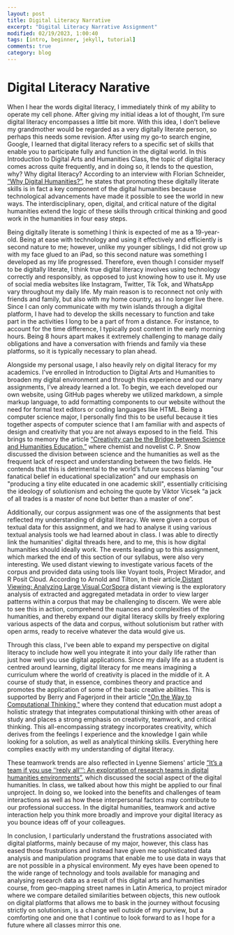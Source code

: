 ```yaml
---
layout: post
title: Digital Literacy Narrative
excerpt: "Digital Literacy Narrative Assignment"
modified: 02/19/2023, 1:00:40
tags: [intro, beginner, jekyll, tutorial]
comments: true
category: blog
---
```


# Digital Literacy Narative

When I hear the words digital literacy, I immediately think of my ability to operate my cell phone. After giving my initial ideas a lot of thought, I’m sure digital literacy encompasses a little bit more. With this idea, I don’t believe my grandmother would be regarded as a very digitally literate person, so perhaps this needs some revision. After using my go-to search engine, Google, I learned that digital literacy refers to a specific set of skills that enable you to participate fully and function in the digital world. In this Introduction to Digital Arts and Humanities Class, the topic of digital literacy comes across quite frequently, and in doing so, it lends to the question, why? Why digital literacy? According to an interview with Florian Schneider, [“Why Digital Humanities?”](https://www.politicseastasia.com/research/digital-nationalism/digital-humanities/), he states that promoting these digitally literate skills is in fact a key component of the digital humanities because technological advancements have made it possible to see the world in new ways. The interdisciplinary, open, digital, and critical nature of the digital humanities extend the logic of these skills through critical thinking and good work in the humanities in four easy steps.

Being digitally literate is something I think is expected of me as a 19-year-old. Being at ease with technology and using it effectively and efficiently is second nature to me; however, unlike my younger siblings, I did not grow up with my face glued to an iPad, so this second nature was something I developed as my life progressed. Therefore, even though I consider myself to be digitally literate, I think true digital literacy involves using technology correctly and responsibly, as opposed to just knowing how to use it. My use of social media websites like Instagram, Twitter, Tik Tok, and WhatsApp vary throughout my daily life. My main reason is to reconnect not only with friends and family, but also with my home country, as I no longer live there. Since I can only communicate with my twin islands through a digital platform, I have had to develop the skills necessary to function and take part in the activities I long to be a part of from a distance. For instance, to account for the time difference, I typically post content in the early morning hours. Being 8 hours apart makes it extremely challenging to manage daily obligations and have a conversation with friends and family via these platforms, so it is typically necessary to plan ahead. 

Alongside my personal usage, I also heavily rely on digital literacy for my academics. I’ve enrolled in Introduction to Digital Arts and Humanities to broaden my digital environment and through this experience and our many assignments, I’ve already learned a lot. To begin, we each developed our own website, using GitHub pages whereby we utilized markdown, a simple markup language, to add formatting components to our website without the need for formal text editors or coding languages like HTML. Being a computer science major, I personally find this to be useful because it ties together aspects of computer science that I am familiar with and aspects of design and creativity that you are not always exposed to in the field. This brings to memory the article [“Creativity can be the Bridge between Science and Humanities Education,”](https://theconversation.com/creativity-can-be-the-bridge-between-science-and-humanities-education-99610) where chemist and novelist C. P. Snow discussed the division between science and the humanities as well as the frequent lack of respect and understanding between the two fields. He contends that this is detrimental to the world’s future success blaming "our fanatical belief in educational specialization" and our emphasis on "producing a tiny elite educated in one academic skill", essentially criticising the ideology of solutionism and echoing the quote by Viktor Vicsek “a jack of all trades is a master of none but better than a master of one”.

Additionally, our corpus assignment was one of the assignments that best reflected my understanding of digital literacy. We were given a corpus of textual data for this assignment, and we had to analyse it using various textual analysis tools we had learned about in class. I was able to directly link the humanities' digital threads here, and to me, this is how digital humanities should ideally work. The events leading up to this assignment, which marked the end of this section of our syllabus, were also very interesting. We used distant viewing to investigate various facets of the corpus and provided data using tools like Voyant tools, Project Mirador, and R Posit Cloud. According to Arnold and Tilton, in their article,[Distant Viewing: Analyzing Large Visual CorSpora](https://www.distantviewing.org/pdf/distant-viewing.pdf) distant viewing is the exploratory analysis of extracted and aggregated metadata in order to view larger patterns within a corpus that may be challenging to discern.  We were able to see this in action, comprehend the nuances and complexities of the humanities, and thereby expand our digital literacy skills by freely exploring various aspects of the data and corpus, without solutionism but rather with open arms, ready to receive whatever the data would give us. 

Through this class, I've been able to expand my perspective on digital literacy to include how well you integrate it into your daily life rather than just how well you use digital applications. Since my daily life as a student is centred around learning, digital literacy for me means imagining a curriculum where the world of creativity is placed in the middle of it. A course of study that, in essence, combines theory and practice and promotes the application of some of the basic creative abilities. This is supported by Berry and Fagerjord in their article ["On the Way to Computational Thinking,"](https://drive.google.com/file/d/1quXS42vdwv0B4xBjzzvHgrkbLS9UVV56/view) where they contend that education must adopt a holistic strategy that integrates computational thinking with other areas of study and places a strong emphasis on creativity, teamwork, and critical thinking. This all-encompassing strategy incorporates creativity, which derives from the feelings I experience and the knowledge I gain while looking for a solution, as well as analytical thinking skills. Everything here complies exactly with my understanding of digital literacy.

These teamwork trends are also reflected in Lyenne Siemens' article [“It’s a team if you use ‘‘reply all’’’: An exploration of research teams in digital humanities environments”](https://lynnesiemens.files.wordpress.com/2012/06/siemens_its_a_team.pdf), which discussed the social aspect of the digital humanities. In class, we talked about how this might be applied to our final unproject. In doing so, we looked into the benefits and challenges of team interactions as well as how these interpersonal factors may contribute to our professional success. In the digital humanities, teamwork and active interaction help you think more broadly and improve your digital literacy as you bounce ideas off of your colleagues.

In conclusion, I particularly understand the frustrations associated with digital platforms, mainly because of my major, however, this class has eased those frustrations and instead have given me sophisticated data analysis and manipulation programs that enable me to use data in ways that are not possible in a physical environment. My eyes have been opened to the wide range of technology and tools available for managing and analysing research data as a result of this digital arts and humanities course, from geo-mapping street names in Latin America, to project mirador where we compare detailed similarities between objects, this new outlook on digital platforms that allows me to bask in the journey without focusing strictly on solutionism, is a change well outside of my purview, but a comforting one and one that I continue to look forward to as I hope for a future where all classes mirror this one.

